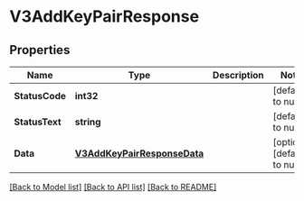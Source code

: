 # V3AddKeyPairResponse

## Properties
Name | Type | Description | Notes
------------ | ------------- | ------------- | -------------
**StatusCode** | **int32** |  | [default to null]
**StatusText** | **string** |  | [default to null]
**Data** | [**V3AddKeyPairResponseData**](V3AddKeyPairResponse_data.md) |  | [optional] [default to null]

[[Back to Model list]](../README.md#documentation-for-models) [[Back to API list]](../README.md#documentation-for-api-endpoints) [[Back to README]](../README.md)


